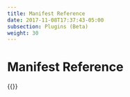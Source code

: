 ```yaml
---
title: Manifest Reference
date: 2017-11-08T17:37:43-05:00
subsection: Plugins (Beta)
weight: 30
---
```


# Manifest Reference

{{<pluginmanifestdocs>}}
